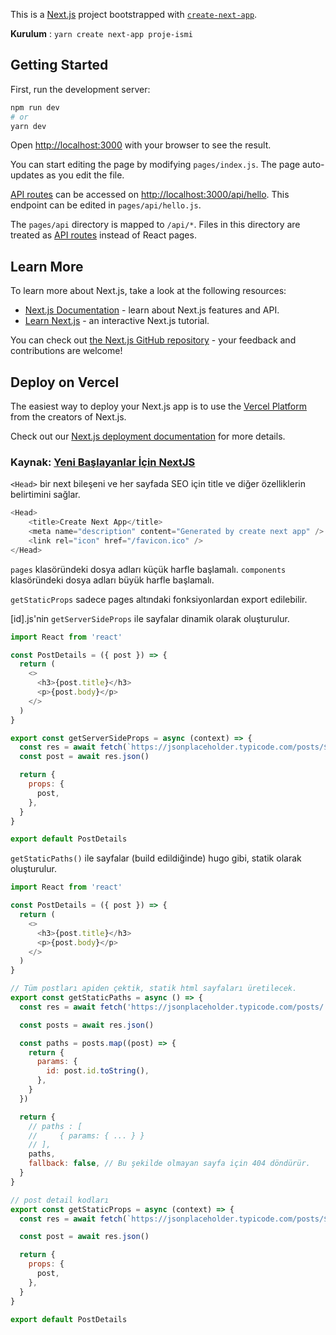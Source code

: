 This is a [Next.js](https://nextjs.org/) project bootstrapped with [`create-next-app`](https://github.com/vercel/next.js/tree/canary/packages/create-next-app).

**Kurulum** : `yarn create next-app proje-ismi`

## Getting Started

First, run the development server:

```bash
npm run dev
# or
yarn dev
```

Open [http://localhost:3000](http://localhost:3000) with your browser to see the result.

You can start editing the page by modifying `pages/index.js`. The page auto-updates as you edit the file.

[API routes](https://nextjs.org/docs/api-routes/introduction) can be accessed on [http://localhost:3000/api/hello](http://localhost:3000/api/hello). This endpoint can be edited in `pages/api/hello.js`.

The `pages/api` directory is mapped to `/api/*`. Files in this directory are treated as [API routes](https://nextjs.org/docs/api-routes/introduction) instead of React pages.

## Learn More

To learn more about Next.js, take a look at the following resources:

- [Next.js Documentation](https://nextjs.org/docs) - learn about Next.js features and API.
- [Learn Next.js](https://nextjs.org/learn) - an interactive Next.js tutorial.

You can check out [the Next.js GitHub repository](https://github.com/vercel/next.js/) - your feedback and contributions are welcome!

## Deploy on Vercel

The easiest way to deploy your Next.js app is to use the [Vercel Platform](https://vercel.com/new?utm_medium=default-template&filter=next.js&utm_source=create-next-app&utm_campaign=create-next-app-readme) from the creators of Next.js.

Check out our [Next.js deployment documentation](https://nextjs.org/docs/deployment) for more details.

### Kaynak: [Yeni Başlayanlar İçin NextJS](https://www.youtube.com/watch?v=CM9RAdZlpCQ)

`<Head>` bir next bileşeni ve her sayfada SEO için title ve diğer özelliklerin belirtimini sağlar.

```js script
<Head>
    <title>Create Next App</title>
    <meta name="description" content="Generated by create next app" />
    <link rel="icon" href="/favicon.ico" />
</Head>
```

`pages` klasöründeki dosya adları küçük harfle başlamalı.
`components` klasöründeki dosya adları büyük harfle başlamalı.

`getStaticProps` sadece pages altındaki fonksiyonlardan export edilebilir.

[id].js'nin `getServerSideProps` ile sayfalar dinamik olarak oluşturulur.

```js script
import React from 'react'

const PostDetails = ({ post }) => {
  return (
    <>
      <h3>{post.title}</h3>
      <p>{post.body}</p>
    </>
  )
}

export const getServerSideProps = async (context) => {
  const res = await fetch(`https://jsonplaceholder.typicode.com/posts/${context.params.id}`)
  const post = await res.json()

  return {
    props: {
      post,
    },
  }
}

export default PostDetails

```

`getStaticPaths()` ile sayfalar (build edildiğinde) hugo gibi, statik olarak oluşturulur.

```js script
import React from 'react'

const PostDetails = ({ post }) => {
  return (
    <>
      <h3>{post.title}</h3>
      <p>{post.body}</p>
    </>
  )
}

// Tüm postları apiden çektik, statik html sayfaları üretilecek.
export const getStaticPaths = async () => {
  const res = await fetch('https://jsonplaceholder.typicode.com/posts/')

  const posts = await res.json()

  const paths = posts.map((post) => {
    return {
      params: {
        id: post.id.toString(),
      },
    }
  })

  return {
    // paths : [
    //     { params: { ... } }
    // ],
    paths,
    fallback: false, // Bu şekilde olmayan sayfa için 404 döndürür.
  }
}

// post detail kodları
export const getStaticProps = async (context) => {
  const res = await fetch(`https://jsonplaceholder.typicode.com/posts/${context.params.id}`)

  const post = await res.json()

  return {
    props: {
      post,
    },
  }
}

export default PostDetails
```
